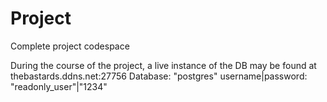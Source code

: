 # Project

Complete project codespace

During the course of the project, a live instance of the DB may be found at
thebastards.ddns.net:27756
Database: "postgres"
username|password: "readonly_user"|"1234"
